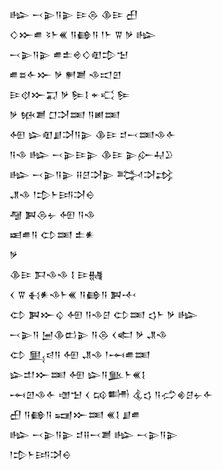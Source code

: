 <div class='block'>
<div class='line'>𒈗 𒁁𒉌𒀀𒉌 𒄿𒁲 𒆠𒄿 𒌷</div>
<div class='line'>𒄭𒁍𒌑 𒂟𒈨𒌍 𒀀𒂵𒀀 𒁹𒈨 𒐊 𒃻 𒈗</div>
<div class='line'>𒁁𒉌𒀀𒉌 𒌑𒉺𒄴𒄭𒊏𒄠𒈠</div>
<div class='line'>𒌑𒊺𒅆𒁍 𒃻 𒂍𒋢 𒈾𒀊𒇻</div>
<div class='line'>𒄿𒋼𒁍𒍑 𒃻 𒌉𒋙 𒄬𒄣 𒌉</div>
<div class='line'>𒃻 𒁮𒋢 𒆸𒋫𒌅 𒀀𒅖𒌅</div>
<div class='line'>𒅇 𒇽𒊏𒋗𒋫𒀀𒉌 𒆠𒄿 𒄑𒁁𒌅𒈾𒅆</div>
<div class='line'>𒀀𒈾 𒈗 𒁁𒉌𒄿𒉌 𒆠𒄿 𒉌𒅎𒄷𒊒</div>
<div class='line'>𒈗 𒁁𒉌𒀀𒉌 𒍝𒆪𒋫𒉌 𒅋𒋫𒃶</div>
<div class='line'>𒂗𒈾 𒁹𒄠𒈨𒅀𒋫𒀪</div>
<div class='line'>𒆷 𒀉𒁲𒉡 𒅇 𒀀𒈾</div>
<div class='line'>𒀜𒌑𒀀 𒌌𒌅 𒉺𒀭</div>
<div class='line'>𒃻</div>
<div class='line'>𒆠𒄿 𒁕𒈾𒈾 𒋙 𒄿𒉆</div>
<div class='line'>𒌋 𒐊 𒈬𒀭𒈾𒈨𒌍 𒀀𒂵𒀀 𒀉𒋾</div>
<div class='line'>𒌌 𒀉𒁍𒌒 𒅇 𒀀𒈾𒆪 𒌌𒌅 𒌓𒈨 𒃻 𒈗</div>
<div class='line'>𒁁𒉌𒀀 𒅁𒆠𒆗𒉌 𒀀𒁲 𒌋𒅗 𒃻 𒂗𒈾</div>
<div class='line'>𒌌 𒅅𒁀𒀀 𒅇 𒂗𒈾 𒁹𒆰𒌑𒌅</div>
<div class='line'>𒇽𒄥𒁍𒌅 𒅇 𒇽𒀀𒆥𒈨𒌍𒋙</div>
<div class='line'>𒆰𒇻𒈾𒅆 𒌝𒈠 𒌋 𒄘𒌦 𒆬𒌓 𒀀𒈤𒄯𒆪𒉡𒅆</div>
<div class='line'>𒌷 𒀀𒂵𒀀 𒍢𒁍𒌅 𒌍𒋙 𒋗𒌑</div>
<div class='line'>𒈗 𒁁𒉌𒀀𒉌 𒄑𒍝𒁁𒋢 𒈗 𒁁𒉌𒀀𒉌</div>
<div class='line'>𒁹𒄠𒈨𒅀𒋫𒀪</div>
</div>